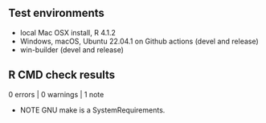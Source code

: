 ## Test environments

* local Mac OSX install, R 4.1.2
* Windows, macOS, Ubuntu 22.04.1 on Github actions (devel and release)
* win-builder (devel and release)


## R CMD check results

0 errors | 0 warnings | 1 note

* NOTE
GNU make is a SystemRequirements.
